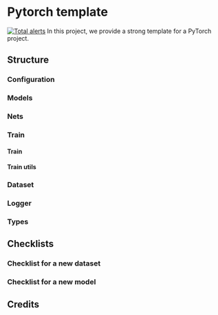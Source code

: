 # Pytorch template
[![Total alerts](https://img.shields.io/lgtm/alerts/g/itaigat/pytorch-template.svg?logo=lgtm&logoWidth=18)](https://lgtm.com/projects/g/itaigat/pytorch-template/alerts/)
In this project, we provide a strong template for a PyTorch project.

## Structure
### Configuration
### Models
### Nets
### Train
#### Train
#### Train utils
### Dataset
### Logger
### Types

## Checklists
### Checklist for a new dataset
### Checklist for a new model

## Credits